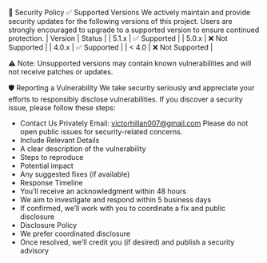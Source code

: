 🔐 Security Policy
✅ Supported Versions
We actively maintain and provide security updates for the following versions of this project. Users are strongly encouraged to upgrade to a supported version to ensure continued protection.
| Version | Status | 
| 5.1.x | ✅ Supported | 
| 5.0.x | ❌ Not Supported | 
| 4.0.x | ✅ Supported | 
| < 4.0 | ❌ Not Supported | 


⚠️ Note: Unsupported versions may contain known vulnerabilities and will not receive patches or updates.


🛡️ Reporting a Vulnerability
We take security seriously and appreciate your efforts to responsibly disclose vulnerabilities.
If you discover a security issue, please follow these steps:
- Contact Us Privately
Email: victorhillan007@gmail.com
Please do not open public issues for security-related concerns.
- Include Relevant Details
- A clear description of the vulnerability
- Steps to reproduce
- Potential impact
- Any suggested fixes (if available)
- Response Timeline
- You’ll receive an acknowledgment within 48 hours
- We aim to investigate and respond within 5 business days
- If confirmed, we’ll work with you to coordinate a fix and public disclosure
- Disclosure Policy
- We prefer coordinated disclosure
- Once resolved, we’ll credit you (if desired) and publish a security advisory
